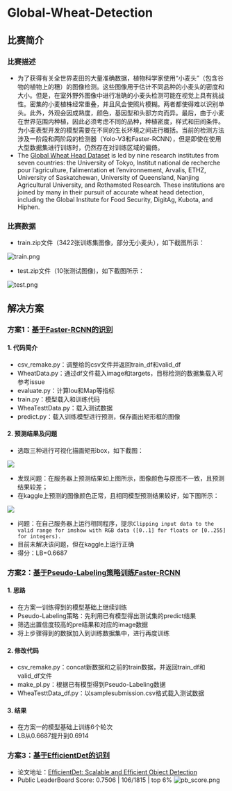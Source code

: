 # Global-Wheat-Detection

## 比赛简介

### 比赛描述

- 为了获得有关全世界麦田的大量准确数据，植物科学家使用“小麦头”（包含谷物的植物上的穗）的图像检测。这些图像用于估计不同品种的小麦头的密度和大小。但是，在室外野外图像中进行准确的小麦头检测可能在视觉上具有挑战性。密集的小麦植株经常重叠，并且风会使照片模糊。两者都使得难以识别单头。此外，外观会因成熟度，颜色，基因型和头部方向而异。最后，由于小麦在世界范围内种植，因此必须考虑不同的品种，种植密度，样式和田间条件。为小麦表型开发的模型需要在不同的生长环境之间进行概括。当前的检测方法涉及一阶段和两阶段的检测器（Yolo-V3和Faster-RCNN），但是即使在使用大型数据集进行训练时，仍然存在对训练区域的偏倚。
- The [Global Wheat Head Dataset](http://www.global-wheat.com/2020-challenge/) is led by nine research institutes from seven countries: the University of Tokyo, Institut national de recherche pour l’agriculture, l’alimentation et l’environnement, Arvalis, ETHZ, University of Saskatchewan, University of Queensland, Nanjing Agricultural University, and Rothamsted Research. These institutions are joined by many in their pursuit of accurate wheat head detection, including the Global Institute for Food Security, DigitAg, Kubota, and Hiphen.

### 比赛数据

- train.zip文件（3422张训练集图像，部分无小麦头），如下截图所示：

![train.png](https://github.com/yearing1017/Global-Wheat-Detection/blob/master/image/train.png)

- test.zip文件（10张测试图像)，如下截图所示：

![test.png](https://github.com/yearing1017/Global-Wheat-Detection/blob/master/image/test.png)


## 解决方案

### 方案1：[基于Faster-RCNN的识别](https://github.com/yearing1017/Global-Wheat-Detection/tree/master/Faster-RCNN-%231)

#### 1. 代码简介
- csv_remake.py：调整给的csv文件并返回train_df和valid_df
- WheatData.py：通过df文件载入image和targets，目标检测的数据集载入可参考issue
- evaluate.py：计算Iou和Map等指标
- train.py：模型载入和训练代码
- WheaTesttData.py：载入测试数据
- predict.py：载入训练模型进行预测，保存画出矩形框的图像

#### 2. 预测结果及问题
- 选取三种进行可视化描画矩形box，如下截图：

![](https://github.com/yearing1017/Global-Wheat-Detection/blob/master/Faster-RCNN-%231/predict_frc_0629/pre_1.jpg)

- 发现问题：在服务器上预测结果如上图所示，图像颜色与原图不一致，且预测结果较差；
- 在kaggle上预测的图像颜色正常，且相同模型预测结果较好，如下图所示：

![](https://github.com/yearing1017/Global-Wheat-Detection/blob/master/Faster-RCNN-%231/predict_frc_0629/pre-2.png)

- 问题：在自己服务器上运行相同程序，提示`Clipping input data to the valid range for imshow with RGB data ([0..1] for floats or [0..255] for integers).`
- 目前未解决该问题，但在kaggle上运行正确
- 得分：LB=0.6687

### 方案2：[基于Pseudo-Labeling策略训练Faster-RCNN](https://github.com/yearing1017/Global-Wheat-Detection/tree/master/Faster-RCNN-PL-%232)

#### 1. 思路
- 在方案一训练得到的模型基础上继续训练
- Pseudo-Labeling策略：先利用已有模型得出测试集的predict结果
- 筛选出置信度较高的pre结果和对应的image数据
- 将上步骤得到的数据加入到训练数据集中，进行再度训练

#### 2. 修改代码
- csv_remake.py：concat新数据和之前的train数据，并返回train_df和valid_df文件
- make_pl.py：根据已有模型得到Pseudo-Labeling数据
- WheaTesttData_df.py：以samplesubmission.csv格式载入测试数据

#### 3. 结果
- 在方案一的模型基础上训练6个轮次
- LB从0.6687提升到0.6914

### 方案3：[基于EfficientDet的识别](https://github.com/yearing1017/Global-Wheat-Detection/tree/master/EfficientDet-%233)

- 论文地址：[EfﬁcientDet: Scalable and Efﬁcient Object Detection](https://arxiv.org/pdf/1911.09070.pdf)
- Public LeaderBoard Score: 0.7506 | 106/1815 | top 6%
![pb_score.png](https://github.com/yearing1017/Global-Wheat-Detection/blob/master/image/pb.png)
